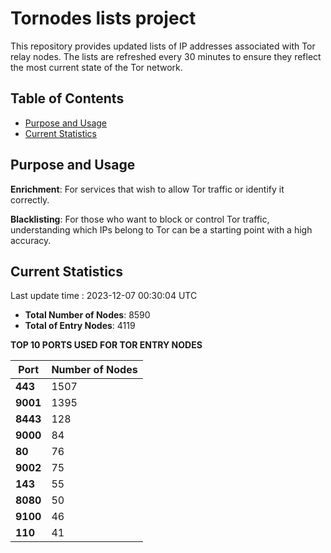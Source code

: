 # Tornodes lists project

This repository provides updated lists of IP addresses associated with Tor relay nodes. The lists are refreshed every 30 minutes to ensure they reflect the most current state of the Tor network.

## Table of Contents

- [Purpose and Usage](#purpose-and-usage)
- [Current Statistics](#current-statistics)


## Purpose and Usage

**Enrichment**: For services that wish to allow Tor traffic or identify it correctly.

**Blacklisting**: For those who want to block or control Tor traffic, understanding which IPs belong to Tor can be a starting point with a high accuracy.

## Current Statistics

Last update time : 2023-12-07 00:30:04 UTC

- **Total Number of Nodes**: 8590
- **Total of Entry Nodes**: 4119

**TOP 10 PORTS USED FOR TOR ENTRY NODES**

| **Port** | **Number of Nodes** |
|------|-----------------|
| **443**   | 1507  |
| **9001**   | 1395  |
| **8443**   | 128  |
| **9000**   | 84  |
| **80**   | 76  |
| **9002**   | 75  |
| **143**   | 55  |
| **8080**   | 50  |
| **9100**   | 46  |
| **110**   | 41  |


